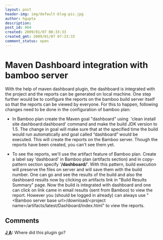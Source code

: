 ```yaml
---
layout: post
header-img: img/default-blog-pic.jpg
author: hgupta
description: 
post_id: 864
created: 2009/01/07 08:33:33
created_gmt: 2009/01/07 07:33:33
comment_status: open
---
```


# Maven Dashboard integration with bamboo server

<p>With the help of maven dashboard plugin, the dashboard is integrated with the project and the reports can be generated on local machine. One step further would be to configure the reports on the bamboo build server itself so that the reports can be viewed by everyone.
For this to happen, following changes need to be done in the configuration of bamboo plan:
<ul>
    <li>In Bamboo plan create the Maven goal "dashboard" using  'clean install site dashboard:dashboard' command and make the build JDK version to 1.5. The change in goal will make sure that at the specified time the build would run automatically and goal called “dashboard” would be executed. This will create the reports on the Bamboo server. Though the reports have been created, you can't see them yet.</li>
</ul>
<ul>
    <li>To see the reports, we'll use the artifact feature of Bamboo plan. Create a label say 'dashboard' in Bamboo plan (artifacts section) and in copy-pattern section specify '<strong>/dashboard/</strong>'. With this pattern, build execution will preserve the files on server and will save them with the build number. One can go and see the results of the build and also the dashboard results now by clicking on artifacts link in "Build Results Summary" page. Now the build is integrated with dashboard and one can click on link came in email results (sent from Bamboo) to view the report. However you (should be logged in already) can always use "&lt;Bamboo server base url&gt;/download/&lt;project name&gt;/artifacts/latest/Dashboard/index.html" to view the reports.</li>
</ul></p>

## Comments

**[J A](#5302 "2011-02-17 03:28:22"):** Where did this plugin go?

